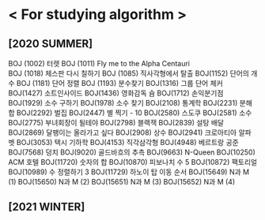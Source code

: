 # < For studying algorithm >

## **[2020 SUMMER]**

BOJ (1002) 터렛
BOJ (1011) Fly me to the Alpha Centauri  
BOJ (1018) 체스판 다시 칠하기 
BOJ (1085) 직사각형에서 탈출
BOJ(1152) 단어의 개수 
BOJ (1181) 단어 정렬
BOJ (1193) 분수찾기
BOJ(1316) 그룹 단어 체커
BOJ(1427) 소트인사이드
BOJ(1436) 영화감독 슘
BOJ(1712) 손익분기점
BOJ(1929) 소수 구하기
BOJ(1978) 소수 찾기 
BOJ(2108) 통계학
BOJ(2231) 분해합
BOJ(2292) 벌집
BOJ(2447) 별 찍기 - 10
BOJ(2580) 스도쿠
BOJ(2581) 소수
BOJ(2775) 부녀회장이 될테야
BOJ(2798) 블랙잭
BOJ(2839) 설탕 배달
BOJ(2869) 달팽이는 올라가고 싶다
BOJ(2908) 상수
BOJ(2941) 크로아티아 알파벳
BOJ(3053) 택시 기하학
BOJ(4153) 직각삼각형
BOJ(4948) 베르트랑 공준
BOJ(7568) 덩치
BOJ(9020) 골드바흐의 추측
BOJ(9663) N-Queen
BOJ(10250) ACM 호텔
BOJ(11720) 숫자의 합
BOJ(10870) 피보나치 수 5
BOJ(10872) 팩토리얼
BOJ(10989) 수 정렬하기 3
BOJ(11729) 하노이 탑 이동 순서
BOJ(15649) N과 M (1)
BOJ(15650) N과 M (2)
BOJ(15651) N과 M (3)
BOJ(15652) N과 M (4)

## **[2021 WINTER]**
